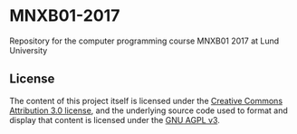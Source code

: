 # MNXB01-2017
Repository for the computer programming course MNXB01 2017 at Lund University

## License

The content of this project itself is licensed under the [Creative Commons Attribution 3.0 license](http://creativecommons.org/licenses/by/3.0/us/deed.en_US), and the underlying source code used to format and display that content is licensed under the [GNU AGPL v3](https://choosealicense.com/licenses/agpl-3.0/).
